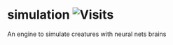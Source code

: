 # simulation ![Visits](https://nkvnu62257.execute-api.ap-south-1.amazonaws.com/production?repo=simulation)

An engine to simulate creatures with neural nets brains